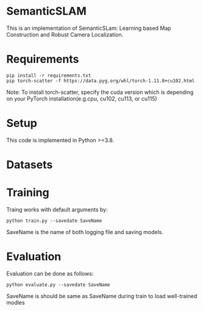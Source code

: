 # SemanticSLAM
This is an implementation of SemanticSLam: Learning based Map Construction and Robust Camera Localization.

# Requirements
```
pip install -r requirements.txt
pip torch-scatter -f https://data.pyg.org/whl/torch-1.11.0+cu102.html
```
Note: To install torch-scatter, specify the cuda version which is depending on your PyTorch installation(e.g.cpu, cu102, cu113, or cu115)

# Setup
This code is implemented in Python >=3.8.

# Datasets

# Training
Traing works with default arguments by:
```
python train.py --savedate SaveName
```
SaveName is the name of both logging file and saving models.

# Evaluation
Evaluation can be done as follows:
```
python evaluate.py --savedate SaveName
```
SaveName is should be same as SaveName during train to load well-trained modles
